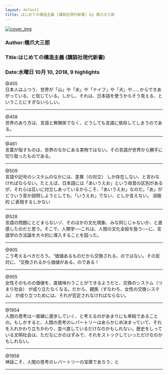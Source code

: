 ```yaml
---
layout: default
title: はじめての構造主義 (講談社現代新書) by 橋爪大三郎
---
```


[![cover_img](http://images-jp.amazon.com/images/P/B00IEC34CM.09.MZZZZZZZ.jpg)](https://www.amazon.co.jp/dp/B00IEC34CM)  
### Author:橋爪大三郎  
### Title:はじめての構造主義 (講談社現代新書)  
### Date:水曜日 10月 10, 2018, 9 highlights
  
@455  
日本人はふつう、世界が「山」や「水」や「ナイフ」や「犬」や……からできあがっている、と信じている。しかし、それは、日本語を使うからそう見える、ということにすぎないらしい。  
****
  
@458  
世界のあり方は、言語と無関係でなく、どうしても言語に依存してしまうのである。  
****
  
@461  
言葉が指すものは、世界のなかにある実物ではない。その言語が世界から勝手に切り取ったものである。  
****
  
@509  
言語や記号のシステムのなかには、差異（の対立） しか存在しない、と言わなければならない。たとえば、日本語には「あいうえお」という母音の区別があるが、それらは互いに対立しあっているからこそ、「あいうえお」なのだ。「あ」がどういう音か説明しようとしても、「いうえお」でない、としか言えない。 消極的 に表現するしかない  
****
  
@528  
言語の問題にとどまらないゾ、そのほかの文化現象、みな同じじゃないか、と直感したのだと思う。そこで、人類学──これは、人間の文化全般を扱う──に、言語学の方法論を大々的に導入することを図った。  
****
  
@905  
こう考えるべきだろう。〝価値あるものだから交換される〟のではない。その反対に、〝交換されるから価値がある〟のである！  
****
  
@955  
女性そのものの価値を、直接味わうことができるようだと、交換のシステム（つまり社会） が成り立たなくなる。だから、親族（すなわち、女性の交換システム） が成り立つためには、それが否定されなければならない。  
****
  
@1954  
人間の思考は一直線に進歩していく、と考えるのがあまりにも単純であることの。もしかすると、人間の思考のレパートリーはあらかじめ決まっていて、それを入れかわり立ちかわり、並べ直しているだけなのかもしれない。歴史をしっている文明社会は、ただなにかのはずみで、それをストックしていっただけなのかもしれない。  
****
  
@1958  
神話こそ、人間の思考のレパートリーの宝庫であろう、と  
****
